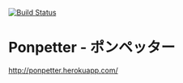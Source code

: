 [![Build Status](https://travis-ci.org/yassun/ponpetter.svg?branch=master)](https://travis-ci.org/yassun/ponpetter)

# Ponpetter - ポンペッター

http://ponpetter.herokuapp.com/

